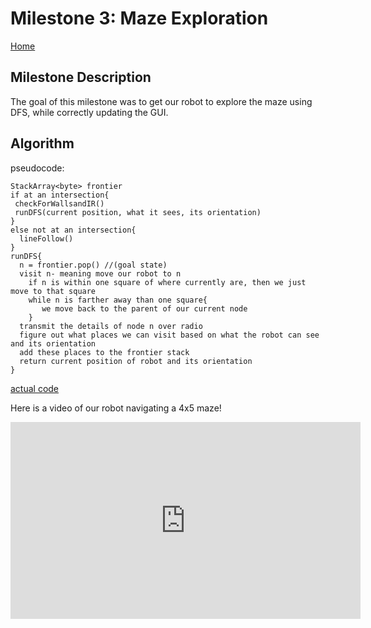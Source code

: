 # Milestone 3: Maze Exploration
[Home](https://ece3400team19.github.io/)

## Milestone Description
The goal of this milestone was to get our robot to explore the maze using DFS, while correctly updating the GUI. 

## Algorithm
pseudocode:
```
StackArray<byte> frontier
if at an intersection{
 checkForWallsandIR()
 runDFS(current position, what it sees, its orientation)
}
else not at an intersection{
  lineFollow()
}
runDFS{
  n = frontier.pop() //(goal state)
  visit n- meaning move our robot to n
    if n is within one square of where currently are, then we just move to that square
    while n is farther away than one square{
       we move back to the parent of our current node
    }
  transmit the details of node n over radio
  figure out what places we can visit based on what the robot can see and its orientation
  add these places to the frontier stack
  return current position of robot and its orientation
}

```
[actual code](https://github.com/ECE3400Team19/ECE3400Team19.github.io/blob/master/Milestone3/Final3400/Final3400.ino)

Here is a video of our robot navigating a 4x5 maze!
<iframe width="560" height="315" src="https://www.youtube.com/embed/m5x3R3dMZAY" frameborder="0" allow="accelerometer; autoplay; encrypted-media; gyroscope; picture-in-picture" allowfullscreen></iframe>

